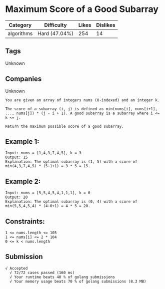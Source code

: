 # Maximum Score of a Good Subarray

| Category   | Difficulty    | Likes | Dislikes |
| ---------- | ------------- | ----- | -------- |
| algorithms | Hard (47.04%) | 254   | 14       |

## Tags

Unknown

## Companies

Unknown

```
You are given an array of integers nums (0-indexed) and an integer k.

The score of a subarray (i, j) is defined as min(nums[i], nums[i+1], ..., nums[j]) * (j - i + 1). A good subarray is a subarray where i <= k <= j.

Return the maximum possible score of a good subarray.
```

## Example 1:

```
Input: nums = [1,4,3,7,4,5], k = 3
Output: 15
Explanation: The optimal subarray is (1, 5) with a score of min(4,3,7,4,5) * (5-1+1) = 3 * 5 = 15.
```

## Example 2:

```
Input: nums = [5,5,4,5,4,1,1,1], k = 0
Output: 20
Explanation: The optimal subarray is (0, 4) with a score of min(5,5,4,5,4) * (4-0+1) = 4 * 5 = 20.
```

## Constraints:

```
1 <= nums.length <= 105
1 <= nums[i] <= 2 * 104
0 <= k < nums.length
```

## Submission
```
√ Accepted
  √ 72/72 cases passed (160 ms)
  √ Your runtime beats 40 % of golang submissions
  √ Your memory usage beats 70 % of golang submissions (8.3 MB)
```
